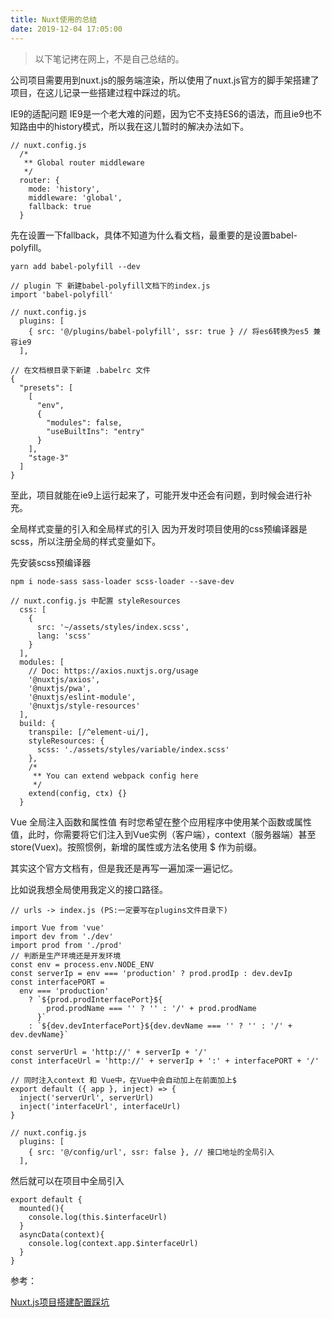 ```yaml
---
title: Nuxt使用的总结
date: 2019-12-04 17:05:00
---
```


>以下笔记拷在网上，不是自己总结的。

公司项目需要用到nuxt.js的服务端渲染，所以使用了nuxt.js官方的脚手架搭建了项目，在这儿记录一些搭建过程中踩过的坑。

IE9的适配问题
IE9是一个老大难的问题，因为它不支持ES6的语法，而且ie9也不知路由中的history模式，所以我在这儿暂时的解决办法如下。

```
// nuxt.config.js 
  /*
   ** Global router middleware
   */
  router: {
    mode: 'history',
    middleware: 'global',
    fallback: true 
  }
```
先在设置一下fallback，具体不知道为什么看文档，最重要的是设置babel-polyfill。
```
yarn add babel-polyfill --dev

// plugin 下 新建babel-polyfill文档下的index.js
import 'babel-polyfill'

// nuxt.config.js
  plugins: [
    { src: '@/plugins/babel-polyfill', ssr: true } // 将es6转换为es5 兼容ie9
  ],
  
// 在文档根目录下新建 .babelrc 文件
{
  "presets": [
    [
      "env",
      {
        "modules": false,
        "useBuiltIns": "entry"
      }
    ],
    "stage-3"
  ]
}
```
至此，项目就能在ie9上运行起来了，可能开发中还会有问题，到时候会进行补充。

全局样式变量的引入和全局样式的引入
因为开发时项目使用的css预编译器是scss，所以注册全局的样式变量如下。

先安装scss预编译器
```
npm i node-sass sass-loader scss-loader --save-dev

// nuxt.config.js 中配置 styleResources
  css: [
    {
      src: '~/assets/styles/index.scss',
      lang: 'scss'
    }
  ],
  modules: [
    // Doc: https://axios.nuxtjs.org/usage
    '@nuxtjs/axios',
    '@nuxtjs/pwa',
    '@nuxtjs/eslint-module',
    '@nuxtjs/style-resources'
  ],
  build: {
    transpile: [/^element-ui/],
    styleResources: {
      scss: './assets/styles/variable/index.scss'
    },
    /*
     ** You can extend webpack config here
     */
    extend(config, ctx) {}
  }
```
Vue 全局注入函数和属性值
有时您希望在整个应用程序中使用某个函数或属性值，此时，你需要将它们注入到Vue实例（客户端），context（服务器端）甚至 store(Vuex)。按照惯例，新增的属性或方法名使用	$ 作为前缀。

其实这个官方文档有，但是我还是再写一遍加深一遍记忆。

比如说我想全局使用我定义的接口路径。
```
// urls -> index.js (PS:一定要写在plugins文件目录下)

import Vue from 'vue'
import dev from './dev'
import prod from './prod'
// 判断是生产环境还是开发环境
const env = process.env.NODE_ENV
const serverIp = env === 'production' ? prod.prodIp : dev.devIp
const interfacePORT =
  env === 'production'
    ? `${prod.prodInterfacePort}${
        prod.prodName === '' ? '' : '/' + prod.prodName
      }`
    : `${dev.devInterfacePort}${dev.devName === '' ? '' : '/' + dev.devName}`

const serverUrl = 'http://' + serverIp + '/'
const interfaceUrl = 'http://' + serverIp + ':' + interfacePORT + '/'

// 同时注入context 和 Vue中，在Vue中会自动加上在前面加上$ 
export default ({ app }, inject) => {
  inject('serverUrl', serverUrl)
  inject('interfaceUrl', interfaceUrl)
}

// nuxt.config.js
  plugins: [
    { src: '@/config/url', ssr: false }, // 接口地址的全局引入
  ],
```
然后就可以在项目中全局引入
```
export default {
  mounted(){
    console.log(this.$interfaceUrl)
  }
  asyncData(context){
    console.log(context.app.$interfaceUrl)
  }
}
```

参考：

[Nuxt.js项目搭建配置踩坑](https://www.codercto.com/a/89756.html)

